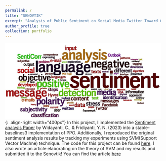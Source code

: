 ```yaml
---
permalink: /
title: "SENOVTIK"
excerpt: "Analysis of Public Sentiment on Social Media Twitter Toward Gibran Rakabuming as a 2024 Vice Presidential Candidate."
author_profile: true
collection: portfolio
---
```




![Illustration](images/sentiment_analysis1.png){: .align-right width="400px"}
In this project, I implemented the [Sentiment analysis Paper](https://doi.org/10.54783/jser.v5i2.259) by Widayanti, C., & Fridiyanti, Y. N. (2023) into a stable-baselines3 implementation of PPO. Additionally, I reproduced the original sentiment analysis results by tracking my experiments using SVM(Support Vector Machne) technique. The code for this project can be found [here](https://github.com/v1nusss/sentiment-analysis). I also wrote an article elaborating on the theory of SVM and my results and submitted it to the Senovtik! You can find the article [here](https://drive.google.com/drive/folders/174talMM8H7MdKJ9mxQbsOi6rtalHTuPM?usp=sharing)
